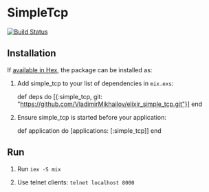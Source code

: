 # SimpleTcp

[![Build
Status](https://semaphoreci.com/api/v1/VladimirMikhailov/elixir_simple_tcp/branches/master/badge.svg)](https://semaphoreci.com/VladimirMikhailov/elixir_simple_tcp)

## Installation

If [available in Hex](https://hex.pm/docs/publish), the package can be installed as:

  1. Add simple_tcp to your list of dependencies in `mix.exs`:

        def deps do
          [{:simple_tcp, git: "https://github.com/VladimirMikhailov/elixir_simple_tcp.git"}]
        end

  2. Ensure simple_tcp is started before your application:

        def application do
          [applications: [:simple_tcp]]
        end

## Run

  1. Run `iex -S mix`

  2. Use telnet clients: `telnet localhost 8000`
